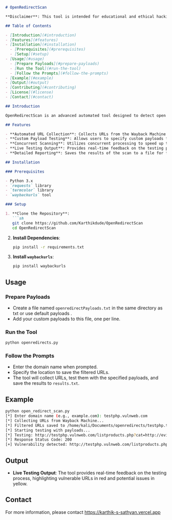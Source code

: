 ```markdown
# OpenRedirectScan

**Disclaimer**: This tool is intended for educational and ethical hacking purposes only. Always obtain proper authorization before testing any website or application.

## Table of Contents

- [Introduction](#introduction)
- [Features](#features)
- [Installation](#installation)
  - [Prerequisites](#prerequisites)
  - [Setup](#setup)
- [Usage](#usage)
  - [Prepare Payloads](#prepare-payloads)
  - [Run the Tool](#run-the-tool)
  - [Follow the Prompts](#follow-the-prompts)
- [Example](#example)
- [Output](#output)
- [Contributing](#contributing)
- [License](#license)
- [Contact](#contact)

## Introduction

OpenRedirectScan is an advanced automated tool designed to detect open redirect vulnerabilities in web applications. It leverages the Wayback Machine to collect URLs and performs comprehensive testing using custom payloads to identify potential security risks.

## Features

- **Automated URL Collection**: Collects URLs from the Wayback Machine and filters them for relevant parameters.
- **Custom Payload Testing**: Allows users to specify custom payloads for testing open redirect vulnerabilities.
- **Concurrent Scanning**: Utilizes concurrent processing to speed up the scanning process.
- **Live Testing Output**: Provides real-time feedback on the testing process, highlighting vulnerable URLs and potential issues.
- **Detailed Reporting**: Saves the results of the scan to a file for further analysis.

## Installation

### Prerequisites

- Python 3.x
- `requests` library
- `termcolor` library
- `waybackurls` tool

### Setup

1. **Clone the Repository**:
   ```sh
   git clone https://github.com/Karthikdude/OpenRedirectScan
   cd OpenRedirectScan
   ```

2. **Install Dependencies**:
   ```sh
   pip install -r requirements.txt
   ```

3. **Install `waybackurls`**:
   ```sh
   pip install waybackurls
   ```

## Usage

### Prepare Payloads

- Create a file named `openredirectPayloads.txt` in the same directory as txt or use default payloads .
- Add your custom payloads to this file, one per line.

### Run the Tool

```sh
python openredirects.py
```

### Follow the Prompts

- Enter the domain name when prompted.
- Specify the location to save the filtered URLs.
- The tool will collect URLs, test them with the specified payloads, and save the results to `results.txt`.

## Example

```sh
python open_redirect_scan.py
[*] Enter domain name (e.g., example.com): testphp.vulnweb.com
[*] Collecting URLs from Wayback Machine...
[*] Filtered URLs saved to /home/kali/Documents/openredirects/testphp.txt
[*] Starting testing with payloads...
[*] Testing: http://testphp.vulnweb.com/listproducts.php?cat=http://evil.com
[*] Response Status Code: 200
[+] Vulnerability detected: http://testphp.vulnweb.com/listproducts.php?cat=http://evil.com -> http://evil.com
```

## Output

- **Live Testing Output**: The tool provides real-time feedback on the testing process, highlighting vulnerable URLs in red and potential issues in yellow.

## Contact

For more information, please contact https://karthik-s-sathyan.vercel.app
